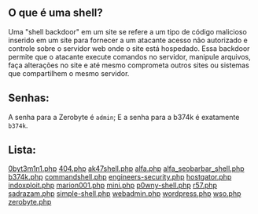 ## O que é uma shell?
Uma "shell backdoor" em um site se refere a um tipo de código malicioso inserido em um site para fornecer a um atacante acesso não autorizado e controle sobre o servidor web onde o site está hospedado. Essa backdoor permite que o atacante execute comandos no servidor, manipule arquivos, faça alterações no site e até mesmo comprometa outros sites ou sistemas que compartilhem o mesmo servidor.

## Senhas:
A senha para a Zerobyte é `admin`;
E a senha para a b374k é exatamente `b374k`.

## Lista:
[0byt3m1n1.php](https://github.com/aristides18/shell-list/blob/master/Shells/0byt3m1n1.php)
[404.php](https://github.com/aristides18/shell-list/blob/master/Shells/404.php)
[ak47shell.php](https://github.com/aristides18/shell-list/blob/master/Shells/ak47shell.php)
[alfa.php](https://github.com/aristides18/shell-list/blob/master/Shells/alfa.php)
[alfa_seobarbar_shell.php](https://github.com/aristides18/shell-list/blob/master/Shells/alfa_seobarbar_shell.php)
[b374k.php](https://github.com/aristides18/shell-list/blob/master/Shells/b374k.php)
[commandshell.php](https://github.com/aristides18/shell-list/blob/master/Shells/commandshell.php)
[engineers-security.php](https://github.com/aristides18/shell-list/blob/master/Shells/engineers-security.php)
[hostgator.php](https://github.com/aristides18/shell-list/blob/master/Shells/hostgator.php)
[indoxploit.php](https://github.com/aristides18/shell-list/blob/master/Shells/indoxploit.php)
[marion001.php](https://github.com/aristides18/shell-list/blob/master/Shells/marion001.php)
[mini.php](https://github.com/aristides18/shell-list/blob/master/Shells/mini.php)
[p0wny-shell.php](https://github.com/aristides18/shell-list/blob/master/Shells/p0wny-shell.php)
[r57.php](https://github.com/aristides18/shell-list/blob/master/Shells/r57.php)
[sadrazam.php](https://github.com/aristides18/shell-list/blob/master/Shells/sadrazam.php)
[simple-shell.php](https://github.com/aristides18/shell-list/blob/master/Shells/simple-shell.php)
[webadmin.php](https://github.com/aristides18/shell-list/blob/master/Shells/webadmin.php)
[wordpress.php](https://github.com/aristides18/shell-list/blob/master/Shells/wordpress.php)
[wso.php](https://github.com/aristides18/shell-list/blob/master/Shells/wso.php)
[zerobyte.php](https://github.com/aristides18/shell-list/blob/master/Shells/zerobyte.php)
